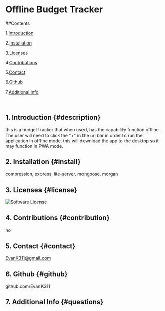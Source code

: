 # Offline Budget Tracker
            
##Contents
            
1.[Introduction](#description)
               
2.[Installation](#install)
            
3.[Licenses](#license)
            
4.[Contributions](#contribution)
            
5.[Contact](#contact)
            
6.[Github](#github)
            
7.[Additional Info](#questions)
            
            
<br>
             
## 1. Introduction {#description}
this is a budget tracker that when used, has the capability function offline. The user will need to click the "+" in the url bar in order to run the application in offline mode. this will download the app to the desktop so it may function in PWA mode.

## 2. Installation {#install}
compression, express, lite-server, mongoose, morgan

## 3. Licenses {#license}
![Software License](https://img.shields.io/static/v1?label=License&message=IBM&color=brightgreen)

## 4. Contributions {#contribution}
no

## 5. Contact {#contact}
EvanK311@gmail.com

## 6. Github {#github}
github.com/EvanK311

## 7. Additional Info {#questions}
